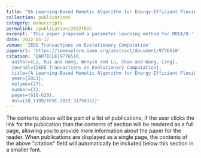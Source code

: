 ```yaml
---
title: "SA Learning-Based Memetic Algorithm for Energy-Efficient Flexible Job-Shop Scheduling With Type-2 Fuzzy Processing Time"
collection: publications
category: manuscripts
permalink: /publication/2022TEVC
excerpt: 'This paper proposed a parameter learning method for MOEA/D.'
date: 2022-05-17
venue: 'IEEE Transactions on Evolutionary Computation'
paperurl: 'https://ieeexplore.ieee.org/abstract/document/9776510'
citation: '@ARTICLE{9776510,
  author={Li, Rui and Gong, Wenyin and Lu, Chao and Wang, Ling},
  journal={IEEE Transactions on Evolutionary Computation}, 
  title={A Learning-Based Memetic Algorithm for Energy-Efficient Flexible Job-Shop Scheduling With Type-2 Fuzzy Processing Time}, 
  year={2023},
  volume={27},
  number={3},
  pages={610-620},
  doi={10.1109/TEVC.2022.3175832}}'
---
```


The contents above will be part of a list of publications, if the user clicks the link for the publication than the contents of section will be rendered as a full page, allowing you to provide more information about the paper for the reader. When publications are displayed as a single page, the contents of the above "citation" field will automatically be included below this section in a smaller font.
